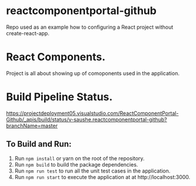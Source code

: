 # reactcomponentportal-github
Repo used as an example how to configuring a React project without create-react-app.

# React Components.
Project is all about showing up of comoponents used in the application.

# Build Pipeline Status.
https://projectdeployment05.visualstudio.com/ReactComponentPortal-Github/_apis/build/status/v-saushe.reactcomponentportal-github?branchName=master

## To Build and Run: 
1. Run `npm install` or yarn on the root of the repository.
2. Run `npm build` to build the package dependencies.
3. Run `npm run test` to run all the unit test cases in the application.
4. Run  `npm run start` to execute the application at at http://localhost:3000.
